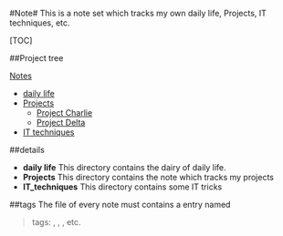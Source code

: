 #Note#
This is a note set which tracks my own daily life, Projects, IT techniques, etc.

[TOC]

##Project tree

[Notes](./)  
  * [daily life](./daily_life)  
  * [Projects](./Projects)  
    * [Project Charlie](./Projects/Project_Charlie)
    * [Project Delta](./Projects/Project_Delta)
  * [IT techniques](./IT_techniques)  

##details
- **daily life**
This directory contains the dairy of daily life.
- **Projects**
This directory contains the note which tracks my projects
- **IT_techniques**
This directory contains some IT tricks

##tags
The file of every note must contains a entry named
> tags: <tag1>, <tag2>, <tag3>, etc.



